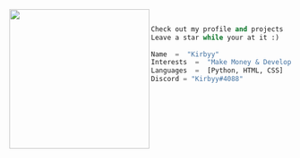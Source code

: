 <img align="left" src="https://media.tenor.com/IaHWusTft-sAAAAC/hasbulla.gif" width="250" /> 

```python
     
Check out my profile and projects
Leave a star while your at it :)
     
Name  =  "Kirbyy"
Interests  =  "Make Money & Development"
Languages  =  [Python, HTML, CSS]
Discord = "Kirbyy#4088"


```
